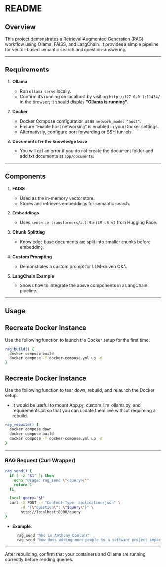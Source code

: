 # README

## Overview
This project demonstrates a Retrieval-Augmented Generation (RAG) workflow using Ollama, FAISS, and LangChain. It provides a simple pipeline for vector-based semantic search and question-answering.

---

## Requirements
1. **Ollama**
   - Run `ollama serve` locally.
   - Confirm it’s running on localhost by visiting `http://127.0.0.1:11434/` in the browser; it should display **"Ollama is running"**.

2. **Docker**
   - Docker Compose configuration uses `network_mode: "host"`.
   - Ensure “Enable host networking” is enabled in your Docker settings.
   - Alternatively, configure port forwarding or SSH tunnels.

3. **Documents for the knowledge base**
   - You will get an error if you do not create the document folder and add txt documents at `app/documents`.
---

## Components
1. **FAISS**
   - Used as the in-memory vector store.
   - Stores and retrieves embeddings for semantic search.

2. **Embeddings**
   - Uses `sentence-transformers/all-MiniLM-L6-v2` from Hugging Face.

3. **Chunk Splitting**
   - Knowledge base documents are split into smaller chunks before embedding.

4. **Custom Prompting**
   - Demonstrates a custom prompt for LLM-driven Q&A.

5. **LangChain Example**
   - Shows how to integrate the above components in a LangChain pipeline.

---

## Usage

## Recreate Docker Instance
Use the following function to launch the Docker setup for the first time.

```bash
rag_build() {
  docker compose build
  docker compose -f docker-compose.yml up -d
}
```

## Recreate Docker Instance
Use the following function to tear down, rebuild, and relaunch the Docker setup.
* It would be useful to mount App.py, custom_llm_ollama.py, and requirements.txt so that you can update them live without requireing a rebuild.

```bash
rag_rebuild() {
  docker compose down
  docker compose build
  docker compose -f docker-compose.yml up -d
}
```

---

### RAG Request (Curl Wrapper)
```bash
rag_send() {
  if [ -z "$1" ]; then
    echo "Usage: rag_send \"<query>\""
    return 1
  fi

  local query="$1"
  curl -X POST -H "Content-Type: application/json" \
       -d "{\"question\": \"$query\"}" \
       http://localhost:8000/query
}
```
- **Example**:
  ```bash
    rag_send "Who is Anthony Doolan?"
    rag_send "How does adding more people to a software project impact the outcome?"
  ```
---

After rebuilding, confirm that your containers and Ollama are running correctly before sending queries.
